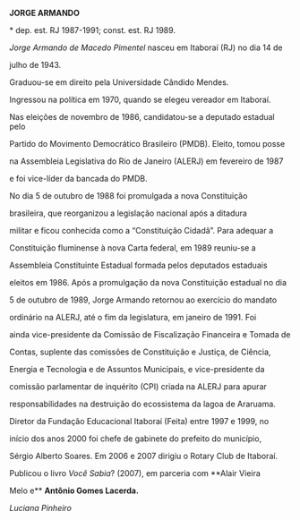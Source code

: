 **JORGE ARMANDO**



\* dep. est. RJ 1987-1991; const. est. RJ 1989.



*Jorge Armando de Macedo Pimentel* nasceu em Itaboraí (RJ) no dia 14 de

julho de 1943.



Graduou-se em direito pela Universidade Cândido Mendes.



Ingressou na política em 1970, quando se elegeu vereador em Itaboraí.

Nas eleições de novembro de 1986, candidatou-se a deputado estadual pelo

Partido do Movimento Democrático Brasileiro (PMDB). Eleito, tomou posse

na Assembleia Legislativa do Rio de Janeiro (ALERJ) em fevereiro de 1987

e foi vice-líder da bancada do PMDB.



No dia 5 de outubro de 1988 foi promulgada a nova Constituição

brasileira, que reorganizou a legislação nacional após a ditadura

militar e ficou conhecida como a “Constituição Cidadã”. Para adequar a

Constituição fluminense à nova Carta federal, em 1989 reuniu-se a

Assembleia Constituinte Estadual formada pelos deputados estaduais

eleitos em 1986. Após a promulgação da nova Constituição estadual no dia

5 de outubro de 1989, Jorge Armando retornou ao exercício do mandato

ordinário na ALERJ, até o fim da legislatura, em janeiro de 1991. Foi

ainda vice-presidente da Comissão de Fiscalização Financeira e Tomada de

Contas, suplente das comissões de Constituição e Justiça, de Ciência,

Energia e Tecnologia e de Assuntos Municipais, e vice-presidente da

comissão parlamentar de inquérito (CPI) criada na ALERJ para apurar

responsabilidades na destruição do ecossistema da lagoa de Araruama.



Diretor da Fundação Educacional Itaboraí (Feita) entre 1997 e 1999, no

início dos anos 2000 foi chefe de gabinete do prefeito do município,

Sérgio Alberto Soares. Em 2006 e 2007 dirigiu o Rotary Club de Itaboraí.



Publicou o livro *Você Sabia*? (2007), em parceria com **Alair Vieira

Melo e** **Antônio Gomes Lacerda.**



*Luciana Pinheiro*



